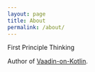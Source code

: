 ```yaml
---
layout: page
title: About
permalink: /about/
---
```


First Principle Thinking

Author of [Vaadin-on-Kotlin](http://www.vaadinonkotlin.eu/).
